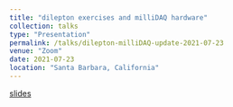```yaml
---
title: "dilepton exercises and milliDAQ hardware"
collection: talks
type: "Presentation"
permalink: /talks/dilepton-milliDAQ-update-2021-07-23
venue: "Zoom"
date: 2021-07-23
location: "Santa Barbara, California"
---
```


[slides](https://docs.google.com/presentation/d/19vDYu8GJAq0qtZOX7nPtWUHezST2gw1a/edit?usp=sharing&ouid=111921703376295511800&rtpof=true&sd=true)  
